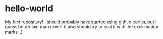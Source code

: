 # hello-world
My first repository!
I should probably have started using github earlier, but I guess better late than never! (I also should try to cool it with the exclamation marks...)
